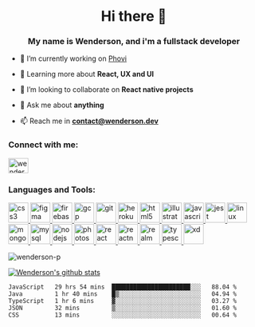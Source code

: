 <!--
**Wenderson-P/wenderson-p** is a ✨ _special_ ✨ repository because its `README.md` (this file) appears on your GitHub profile.**
-->

<h1 align="center">Hi there 👋</h1>
<h3 align="center">My name is Wenderson, and i'm a fullstack developer</h3>

- 🔭 I’m currently working on [Phovi](https://phovi.app/)

- 🌱 Learning more about **React, UX and UI**

- 👯 I’m looking to collaborate on **React native projects**

- 💬 Ask me about **anything**

- 📫 Reach me in **contact@wenderson.dev**

<h3 align="left">Connect with me:</h3>
<p align="left">
<a href="https://linkedin.com/in/wenderson-pacheco" target="blank"><img align="center" src="https://cdn.jsdelivr.net/npm/simple-icons@3.0.1/icons/linkedin.svg" alt="wenderson-pacheco" height="30" width="40" /></a>
</p>

<h3 align="left">Languages and Tools:</h3>
<p align="left"> <a href="https://www.w3schools.com/css/" target="_blank"> <img src="https://devicons.github.io/devicon/devicon.git/icons/css3/css3-original-wordmark.svg" alt="css3" width="40" height="40"/> </a> <a href="https://www.figma.com/" target="_blank"> <img src="https://www.vectorlogo.zone/logos/figma/figma-icon.svg" alt="figma" width="40" height="40"/> </a> <a href="https://firebase.google.com/" target="_blank"> <img src="https://www.vectorlogo.zone/logos/firebase/firebase-icon.svg" alt="firebase" width="40" height="40"/> </a> <a href="https://cloud.google.com" target="_blank"> <img src="https://www.vectorlogo.zone/logos/google_cloud/google_cloud-icon.svg" alt="gcp" width="40" height="40"/> </a> <a href="https://git-scm.com/" target="_blank"> <img src="https://www.vectorlogo.zone/logos/git-scm/git-scm-icon.svg" alt="git" width="40" height="40"/> </a> <a href="https://heroku.com" target="_blank"> <img src="https://www.vectorlogo.zone/logos/heroku/heroku-icon.svg" alt="heroku" width="40" height="40"/> </a> <a href="https://www.w3.org/html/" target="_blank"> <img src="https://devicons.github.io/devicon/devicon.git/icons/html5/html5-original-wordmark.svg" alt="html5" width="40" height="40"/> </a> <a href="https://www.adobe.com/in/products/illustrator.html" target="_blank"> <img src="https://www.vectorlogo.zone/logos/adobe_illustrator/adobe_illustrator-icon.svg" alt="illustrator" width="40" height="40"/> </a> <a href="https://developer.mozilla.org/en-US/docs/Web/JavaScript" target="_blank"> <img src="https://devicons.github.io/devicon/devicon.git/icons/javascript/javascript-original.svg" alt="javascript" width="40" height="40"/> </a> <a href="https://jestjs.io" target="_blank"> <img src="https://www.vectorlogo.zone/logos/jestjsio/jestjsio-icon.svg" alt="jest" width="40" height="40"/> </a> <a href="https://www.linux.org/" target="_blank"> <img src="https://devicons.github.io/devicon/devicon.git/icons/linux/linux-original.svg" alt="linux" width="40" height="40"/> </a> <a href="https://www.mongodb.com/" target="_blank"> <img src="https://devicons.github.io/devicon/devicon.git/icons/mongodb/mongodb-original-wordmark.svg" alt="mongodb" width="40" height="40"/> </a> <a href="https://www.mysql.com/" target="_blank"> <img src="https://devicons.github.io/devicon/devicon.git/icons/mysql/mysql-original-wordmark.svg" alt="mysql" width="40" height="40"/> </a> <a href="https://nodejs.org" target="_blank"> <img src="https://devicons.github.io/devicon/devicon.git/icons/nodejs/nodejs-original-wordmark.svg" alt="nodejs" width="40" height="40"/> </a> <a href="https://www.photoshop.com/en" target="_blank"> <img src="https://devicons.github.io/devicon/devicon.git/icons/photoshop/photoshop-plain.svg" alt="photoshop" width="40" height="40"/> </a> <a href="https://reactjs.org/" target="_blank"> <img src="https://devicons.github.io/devicon/devicon.git/icons/react/react-original-wordmark.svg" alt="react" width="40" height="40"/> </a> <a href="https://reactnative.dev/" target="_blank"> <img src="https://reactnative.dev/img/header_logo.svg" alt="reactnative" width="40" height="40"/> </a> <a href="https://realm.io/" target="_blank"> <img src="https://raw.githubusercontent.com/bestofjs/bestofjs-webui/8665e8c267a0215f3159df28b33c365198101df5/public/logos/realm.svg" alt="realm" width="40" height="40"/> </a> <a href="https://www.typescriptlang.org/" target="_blank"> <img src="https://devicons.github.io/devicon/devicon.git/icons/typescript/typescript-original.svg" alt="typescript" width="40" height="40"/> </a> <a href="https://www.adobe.com/products/xd.html" target="_blank"> <img src="https://cdn.worldvectorlogo.com/logos/adobe-xd.svg" alt="xd" width="40" height="40"/> </a> </p>

<p><img align="center" src="https://github-readme-stats.vercel.app/api/top-langs?username=wenderson-p&show_icons=true&locale=en&layout=compact" alt="wenderson-p" /></p>

[![Wenderson's github stats](https://github-readme-stats.vercel.app/api?username=wenderson-p&show_icons=true&theme=tokyonight&hide=issues)](https://github.com/wenderson-p/github-readme-stats)

<!--START_SECTION:waka-->
```text
JavaScript   29 hrs 54 mins  ██████████████████████░░░   88.04 % 
Java         1 hr 40 mins    █▒░░░░░░░░░░░░░░░░░░░░░░░   04.94 % 
TypeScript   1 hr 6 mins     ▓░░░░░░░░░░░░░░░░░░░░░░░░   03.27 % 
JSON         32 mins         ▒░░░░░░░░░░░░░░░░░░░░░░░░   01.60 % 
CSS          13 mins         ░░░░░░░░░░░░░░░░░░░░░░░░░   00.64 % 
```
<!--END_SECTION:waka-->
